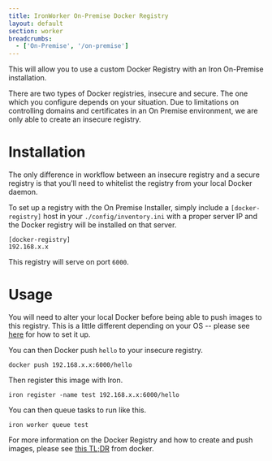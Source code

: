 ```yaml
---
title: IronWorker On-Premise Docker Registry
layout: default
section: worker
breadcrumbs:
  - ['On-Premise', '/on-premise']
---
```


This will allow you to use a custom Docker Registry with an Iron On-Premise
installation.

There are two types of Docker registries, insecure and secure. The one which you
configure depends on your situation. Due to limitations on controlling domains
and certificates in an On Premise environment, we are only able to create an
insecure registry.

# Installation

The only difference in workflow between an insecure registry and a secure
registry is that you'll need to whitelist the registry from your local Docker
daemon.

To set up a registry with the On Premise Installer, simply include a
`[docker-registry]` host in your `./config/inventory.ini` with a proper server
IP and the Docker registry will be installed on that server.

```
[docker-registry]
192.168.x.x
```

This registry will serve on port `6000`.

# Usage

You will need to alter your local Docker before being able to push images to
this registry. This is a little different depending on your OS -- please see
[here](https://docs.docker.com/registry/insecure/) for how to set it up.

You can then Docker push `hello` to your insecure registry.

```
docker push 192.168.x.x:6000/hello
```

Then register this image with Iron.

```
iron register -name test 192.168.x.x:6000/hello
```

You can then queue tasks to run like this.

```
iron worker queue test
```

For more information on the Docker Registry and how to create and push images,
please see [this TL;DR](https://docs.docker.com/registry/#/tl-dr) from docker.
